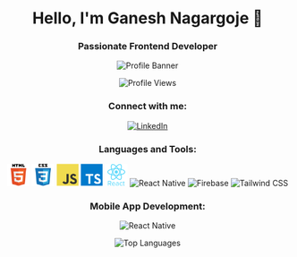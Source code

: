 <h1 align="center">Hello, I'm Ganesh Nagargoje 👋</h1>
<h3 align="center">Passionate Frontend Developer</h3>

<p align="center">
  <img src="https://raw.githubusercontent.com/your-username/your-repository/main/media/gh-profile-banner.png" alt="Profile Banner" />
</p>

<p align="center"> 
  <img src="https://komarev.com/ghpvc/?username=ganesh-16n&label=Profile%20views&color=0e75b6&style=flat" alt="Profile Views" />
</p>

<h3 align="center">Connect with me:</h3>
<p align="center">
  <a href="https://linkedin.com/in/ganesh-nagargoje" target="blank">
    <img src="https://raw.githubusercontent.com/rahuldkjain/github-profile-readme-generator/master/src/images/icons/Social/linked-in-alt.svg" alt="LinkedIn" height="30" width="150" />
  </a>
</p>

<h3 align="center">Languages and Tools:</h3>
<p align="center">
  <img src="https://raw.githubusercontent.com/devicons/devicon/master/icons/html5/html5-original-wordmark.svg" alt="HTML5" width="40" height="40"/>
  <img src="https://raw.githubusercontent.com/devicons/devicon/master/icons/css3/css3-original-wordmark.svg" alt="CSS3" width="40" height="40"/>
  <img src="https://raw.githubusercontent.com/devicons/devicon/master/icons/javascript/javascript-original.svg" alt="JavaScript" width="40" height="40"/>
  <img src="https://raw.githubusercontent.com/devicons/devicon/master/icons/typescript/typescript-original.svg" alt="TypeScript" width="40" height="40"/>
  <img src="https://raw.githubusercontent.com/devicons/devicon/master/icons/react/react-original-wordmark.svg" alt="React" width="40" height="40"/>
  <img src="https://reactnative.dev/img/header_logo.svg" alt="React Native" width="40" height="40"/>
  <img src="https://www.vectorlogo.zone/logos/firebase/firebase-icon.svg" alt="Firebase" width="40" height="40"/>
  <img src="https://www.vectorlogo.zone/logos/tailwindcss/tailwindcss-icon.svg" alt="Tailwind CSS" width="40" height="40"/>
</p>

<h3 align="center">Mobile App Development:</h3>
<p align="center">
  <img src="https://reactnative.dev/img/header_logo.svg" alt="React Native" width="40" height="40"/>
</p>

<p align="center">
  <img src="https://github-readme-stats.vercel.app/api/top-langs?username=ganesh-16n&show_icons=true&locale=en&layout=compact" alt="Top Languages" />
</p>

